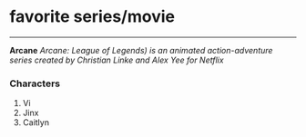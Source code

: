 # favorite series/movie
---
**Arcane**
*Arcane: League of Legends) is an animated action-adventure series created by Christian Linke and Alex Yee for Netflix*
### Characters
1. Vi
2. Jinx
3. Caitlyn
